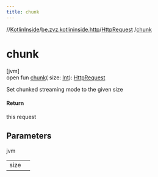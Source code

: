 ```yaml
---
title: chunk
---
```

//[KotlinInside](../../../index.html)/[be.zvz.kotlininside.http](../index.html)/[HttpRequest](index.html)
/[chunk](chunk.html)

# chunk

[jvm]\
open fun [chunk](chunk.html)(
size: [Int](https://kotlinlang.org/api/latest/jvm/stdlib/kotlin/-int/index.html)): [HttpRequest](index.html)

Set chunked streaming mode to the given size

#### Return

this request

## Parameters

jvm

| | |
|---|---|
| size |  |




